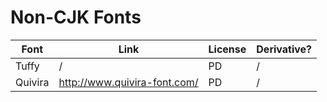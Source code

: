 # Non-CJK Fonts

| Font  | Link | License | Derivative? |
| --- | -- | --- | --- |
| Tuffy | / | PD | / |
| Quivira | <http://www.quivira-font.com/> | PD | / |
